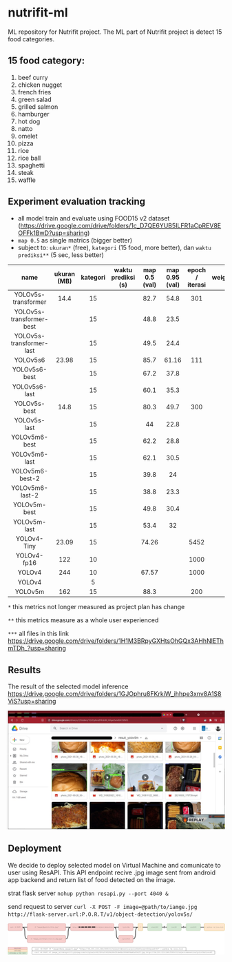 # nutrifit-ml
ML repository for Nutrifit project. The ML part of Nutrifit project is detect 15 food categories.

## 15 food category:
1. beef curry
2. chicken nugget
3. french fries
4. green salad
5. grilled salmon
6. hamburger
7. hot dog
8. natto
9. omelet
10. pizza
11. rice
12. rice ball
13. spaghetti
14. steak
15. waffle

## Experiment evaluation tracking
- all model train and evaluate using FOOD15 v2 dataset (https://drive.google.com/drive/folders/1c_D7QE6YUB5ILFR1aCpREV8EOFFk1BwD?usp=sharing)
- `map 0.5` as single matrics (bigger better)
- subject to: `ukuran*` (free), `kategori` (15 food, more better), dan `waktu prediksi**` (5 sec, less better)

|           name           | ukuran (MB) | kategori | waktu prediksi (s) | map 0.5 (val) | map 0.95 (val) | epoch / iterasi | weights*** |
|:------------------------:|:-----------:|:--------:|:------------------:|:-------------:|:--------------:|:---------------:|:-----------:|
| YOLOv5s-transformer      |        14.4 |       15 |                    | 82.7          | 54.8           |             301 |             |
| YOLOv5s-transformer-best |             |       15 |                    | 48.8          | 23.5           |                 |             |
| YOLOv5s-transformer-last |             |       15 |                    | 49.5          | 24.4           |                 |             |
| YOLOv5s6                 |       23.98 |       15 |                    | 85.7          | 61.16          |             111 |             |
| YOLOv5s6-best            |             |       15 |                    | 67.2          | 37.8           |                 |             |
| YOLOv5s6-last            |             |       15 |                    | 60.1          | 35.3           |                 |             |
| YOLOv5s-best             |        14.8 |       15 |                    | 80.3          | 49.7           |             300 |             |
| YOLOv5s-last             |             |       15 |                    | 44            | 22.8           |                 |             |
| YOLOv5m6-best            |             |       15 |                    | 62.2          | 28.8           |                 |             |
| YOLOv5m6-last            |             |       15 |                    | 62.1          | 30.5           |                 |             |
| YOLOv5m6-best-2          |             |       15 |                    | 39.8          | 24             |                 |             |
| YOLOv5m6-last-2          |             |       15 |                    | 38.8          | 23.3           |                 |             |
| YOLOv5m-best             |             |       15 |                    | 49.8          | 30.4           |                 |             |
| YOLOv5m-last             |             |       15 |                    | 53.4          | 32             |                 |             |
| YOLOv4-Tiny              |       23.09 |       15 |                    | 74.26         |                |            5452 |             |
| YOLOv4-fp16              |         122 |       10 |                    |               |                |            1000 |             |
| YOLOv4                   |         244 |       10 |                    | 67.57         |                |            1000 |             |
| YOLOv4                   |             |        5 |                    |               |                |                 |             |
| YOLOv5m                  |         162 |       15 |                    | 88.3          |                |             200 |             |

`*` this metrics not longer measured as project plan has change

`**` this metrics measure as a whole user experienced

`***` all files in this link https://drive.google.com/drive/folders/1H1M3BRpyGXHtsOhGQx3AHhNlEThmTDh_?usp=sharing 

## Results
The result of the selected model inference https://drive.google.com/drive/folders/1GJOphru8FKrkiW_ihhpe3xnv8A1S8ViS?usp=sharing

[![N|Solid](https://raw.githubusercontent.com/hamzahmhmmd/nutrifit-ml/master/results.jpg?token=ALAAYUGUXFY2CQOPGJUQ32TAXU6VA)]()

## Deployment
We decide to deploy selected model on Virtual Machine and comunicate to user using ResAPI.
This API endpoint recive .jpg image sent from android app backend and return list of food detected on the image.

strat flask server `nohup python resapi.py --port 4040 &`

send request to server `curl -X POST -F image=@path/to/iamge.jpg http://flask-server.url:P.O.R.T/v1/object-detection/yolov5s/`

[![N|Solid](https://raw.githubusercontent.com/hamzahmhmmd/nutrifit-ml/master/resAPI.jpg?token=ALAAYUEI3L6ZDQAO3GXSRPTAXU6J2)]()
